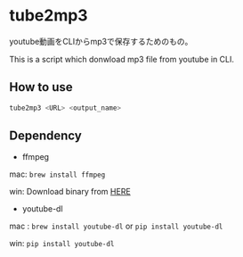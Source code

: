 # tube2mp3

youtube動画をCLIからmp3で保存するためのもの。

This is a script which donwload mp3 file from youtube in CLI.

## How to use

```sh
tube2mp3 <URL> <output_name>
```

## Dependency

- ffmpeg

mac: ```brew install ffmpeg```

win: Download binary from [HERE](https://www.ffmpeg.org/download.html)

- youtube-dl

mac : ```brew install youtube-dl``` or ```pip install youtube-dl```

win: ```pip install youtube-dl```
